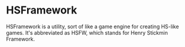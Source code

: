 # HSFramework
HSFramework is a utility, sort of like a game engine for creating HS-like games. It's abbreviated as HSFW, which stands for Henry Stickmin Framework.
